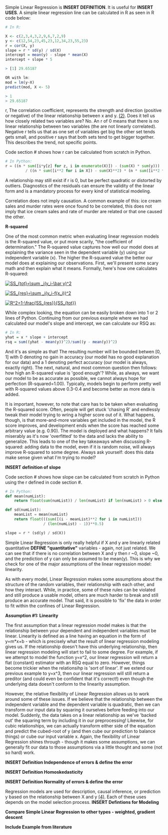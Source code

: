 

Simple Linear Regression is __INSERT DEFINITION__. It is useful for __INSERT USES__. A simple linear regression line can be calculated in R as seen in R code below:

```R
# In R:

X <- c(2,3,4,3,2,9,6,7,2,9)
y <- c(12,54,23,45,23,12,34,23,55,23)
r = cor(X, y)
slope = r * sd(y) / sd(X)
intercept = mean(y) - slope * mean(X)
intercept + slope * 5

> [1] 29.65187

OR with lm:
mod = lm(y~X)
predict(mod, X <- 5)

> 1 
> 29.65187
```

r, The correlation coefficient, represents the strength and direction (positive or negative) of the linear relationship between x and y. [(2)](https://onlinecourses.science.psu.edu/stat501/node/256/). Does it tell us how closely related two variables are? No. An r of 0 means that there is no linear relationship between two variables (the are not linearly correlated). Negative r tells us that as one set of variables get big the other set tends gets small, and positive r says that both sets tend to get bigger together. This describes the trend, not specific points.

Code section # shows how r can be calculated from scratch in Python.

```Python
# In Python:
r = ((n * sum([i*y[z] for z, i in enumerate(X)]) - (sum(X) * sum(y)))
         / ((n * sum([i**2 for i in X]) - sum(X)**2) * (n * sum([i**2 for i in y]) - sum(y)**2))**0.5)
```

A relationship may still exist if r is 0, but be perfect quadratic or distorted by outliers. Diagnostics of the residuals can ensure the validity of the linear form and is a mandatory process for every kind of statistical modeling.

Correlation does not imply causation. A common example of this: ice cream sales and murder rates were once found to be correlated, this does not imply that ice cream sales and rate of murder are related or that one caused the other.

__R-squared__

One of the most common metric when evaluating linear regression models is the R-squared value, or put more scarily, "the coefficient of determination." The R-squared value captures how well our model does at explaining the variance seen in the dependent variable (y) using our independent variable (x). The higher the R-squared value the better our model does at explaining our observations. First, we'll present some scary math and then explain what it means. Formally, here's how one calculates R-squared:

<a href="https://www.codecogs.com/eqnedit.php?latex=SS_{tot}=\sum&space;_i(y_i-\bar&space;y)^2" target="_blank"><img src="https://latex.codecogs.com/gif.latex?SS_{tot}=\sum&space;_i(y_i-\bar&space;y)^2" title="SS_{tot}=\sum _i(y_i-\bar y)^2" /></a>

<a href="https://www.codecogs.com/eqnedit.php?latex=SS_{res}=\sum&space;_i(y_i-f(x_i))^2" target="_blank"><img src="https://latex.codecogs.com/gif.latex?SS_{res}=\sum&space;_i(y_i-f(x_i))^2" title="SS_{res}=\sum _i(y_i-f(x_i))^2" /></a>

<a href="https://www.codecogs.com/eqnedit.php?latex=R^2=1-\frac{SS_{res}}{SS_{tot}}" target="_blank"><img src="https://latex.codecogs.com/gif.latex?R^2=1-\frac{SS_{res}}{SS_{tot}}" title="R^2=1-\frac{SS_{res}}{SS_{tot}}" /></a>

While complex looking, the equation can be easily broken down into 1 or 2 lines of Python. Continuing from our previous example where we had calculated our model's slope and intercept, we can calculate our RSQ as:

```R
# In R:
yhat = x * slope + intercept
rsq = sum((yhat - mean(y))^2)/sum((y - mean(y))^2)
```
And it's as simple as that! The resulting number will be bounded betwen [0, 1] with 0 denoting no gain in accuracy (our model has no good explanation for our data) and a 1 denoting perfect accuracy (our model is always, exactly right). The next, natural, and most common question then follows: how high an R-squared value is 'good enough'? While, as always, we want our model to be as accurate as possible, we cannot always hope for perfection (R-squared=1.00). Typically, models begin to perform pretty well with R-squared values above 0.3-0.4 and become better as more data is added.

It is important, however, to note that care has to be taken when evaluating the R-squared score. Often, people will get stuck 'chasing R' and endlessly tweak their model trying to wring a higher score out of it. What happens, though, is that more-and-more variables get included in the model, the R score improves, and development ends when the score has reached some arbitrary value (e.g. 0.90). The model is deployed and what happens? It fails miserably as it's now 'overfitted' to the data and lacks the ability to generalize. This leads to one of the key takeaways when discussing R-squared: adding data to the model, even if it is random noise, will always improve R-squared to some degree. Always ask yourself: does this data make sense given what I'm trying to model?

__INSERT definition of slope__

Code section # shows how slope can be calculated from scratch in Python using the r defined in code section #.

```Python
# In Python:
def mean(numList):
    return float(sum(numList)) / len(numList) if len(numList) > 0 else 0

def sd(numList):
    meanList = mean(numList)
    return float(((sum([(i - meanList)**2 for i in numList])) 
                 / (len(numList) - 1))**0.5)

slope = r * (sd(y) / sd(X))
```

Simple Linear Regression is only really helpful if X and y are linearly related quantitative __DEFINE "quantitative"__ variables - again, not just related. We can see that if there is no correlation between X and y then r ~0, slope ~0, and the prediction of y can only be assumed to be mean(y). This is why we check for one of the major assumptions of the linear regression model: linearity.

As with every model, Linear Regression makes some assumptions about the structure of the random variables, their relationship with each other, and how they interact. While, in practice, some of these rules can be violated and still produce a usable model, others are much harder to break and still produce an accurate model. That said, it is possible to 'fix' the data in order to fit within the confines of Linear Regression.

__Assumption #1: Linearity__

The first assumption that a linear regression model makes is that the relationship between your dependent and independent variables must be linear. Linearity is defined as a line having an equation in the form of y=m&ast;x+b - which is precisely what the result of linear regression modeling gives us. If the relationship doesn't have this underlying relationship, then linear regression modeling will start to fail to some degree. For example, if we attempt to model the function y=x^2, our linear regression will return a flat (constant) estimator with an RSQ equal to zero. However, things become trickier when the relationsihp is 'sort of linear'. If we extend our previous example to y=x^3, then our linear regression will still return a preditor (and could even be confident that it's correct!) even though the underlying data doesn't conform to the linearity assumption.

However, the relative flexibility of Linear Regression allows us to work around some of these issues. If we believe that the relationship between the independent variable and the dependent variable is quadratic, then we can transform our input data by squaring it ourselves before feeding into our model. Suddenly, the data takes on a linear relationship as we've 'backed out' the squaring term by including it in our preprocessing! Likewise, for cubic relationships, we can actually transform either side of the equation and predict the cubed-root of y (and then cube our prediction to balance things) or cube our input variable x. Again, the flexibility of Linear Regression shines through - though it makes some assumptions, we can generally fit our data to those assumptions via a little thought and some (not so hard) work. 

__INSERT Definition Independence of errors & define the error__

__INSERT Definition Homoskedasticity__

__INSERT Definition Normality of errors & define the error__

Regression models are used for description, causal inference, or prediction y based on the relationship between X and y [(4)](https://www.stat.berkeley.edu/~aldous/157/Papers/shmueli.pdf). Each of these uses depends on the model selection process. __INSERT Defintions for Modeling__

__Compare Simple Linear Regression to other types - weighted, gradient descent__

__Include Example from literature__
